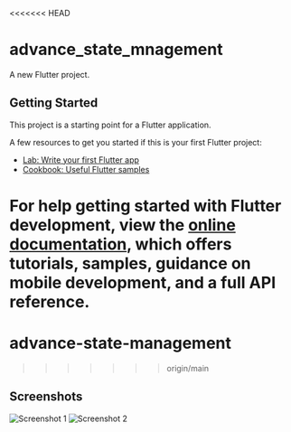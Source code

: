 <<<<<<< HEAD
# advance_state_mnagement

A new Flutter project.

## Getting Started

This project is a starting point for a Flutter application.

A few resources to get you started if this is your first Flutter project:

- [Lab: Write your first Flutter app](https://docs.flutter.dev/get-started/codelab)
- [Cookbook: Useful Flutter samples](https://docs.flutter.dev/cookbook)

For help getting started with Flutter development, view the
[online documentation](https://docs.flutter.dev/), which offers tutorials,
samples, guidance on mobile development, and a full API reference.
=======
# advance-state-management
>>>>>>> origin/main
## Screenshots

![Screenshot 1](https://imgur.com/cThRB7e)
![Screenshot 2](https://imgur.com/YZZKDit)

